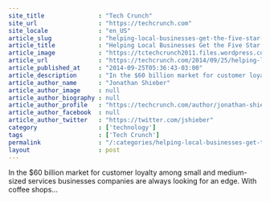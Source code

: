 ```yaml
---
site_title               : "Tech Crunch"
site_url                 : "https://techcrunch.com"
site_locale              : "en_US"
article_slug             : "helping-local-businesses-get-the-five-star-review-fivestars-raises-s26-million"
article_title            : "Helping Local Businesses Get the Five Star Review, FiveStars Raises $26 Million"
article_image            : "https://tctechcrunch2011.files.wordpress.com/2014/09/8205052316_e1eddc2789_k.jpg?w=764&h=400&crop=1"
article_url              : "https://techcrunch.com/2014/09/25/helping-local-businesses-get-the-five-star-review-fivestars-raises-26-million/"
article_published_at     : "2014-09-25T05:36:43-03:00"
article_description      : "In the $60 billion market for customer loyalty among small and medium-sized services businesses companies are always looking for an edge. With coffee shops..."
article_author_name      : "Jonathan Shieber"
article_author_image     : null
article_author_biography : null
article_author_profile   : "https://techcrunch.com/author/jonathan-shieber/"
article_author_facebook  : null
article_author_twitter   : "https://twitter.com/jshieber"
category                 : ['technology']
tags                     : ['Tech Crunch']
permalink                : "/:categories/helping-local-businesses-get-the-five-star-review-fivestars-raises-s26-million/"
layout                   : post
---
```


In the $60 billion market for customer loyalty among small and medium-sized services businesses companies are always looking for an edge. With coffee shops...
